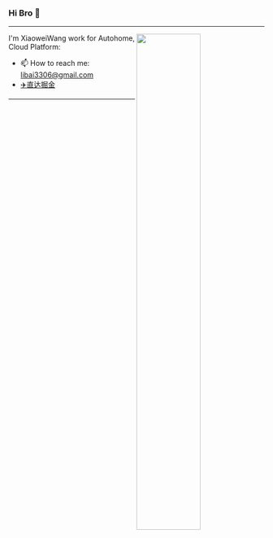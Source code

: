 ### Hi Bro 👋

<!--
**wangxw/wangxw** is a ✨ _special_ ✨ repository because its `README.md` (this file) appears on your GitHub profile.
-->

---

[<img align="right" width="50%" src="https://github-readme-stats.vercel.app/api?username=wangxw&show_icons=true&theme=merko">](https://metrics.lecoq.io/XiaoWeiKIN?template=classic)

I'm XiaoweiWang work for Autohome, Cloud Platform:

- 📫 How to reach me: libai3306@gmail.com
- [✈️直达掘金](https://juejin.cn/user/1345457963148701)

---



